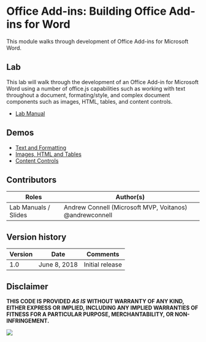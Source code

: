 # Office Add-ins: Building Office Add-ins for Word

This module walks through development of Office Add-ins for Microsoft Word.

## Lab

This lab will walk through the development of an Office Add-in for Microsoft Word using a number of office.js capabilities such as working with text throughout a document, formating/style, and complex document components such as images, HTML, tables, and content controls.

- [Lab Manual](./Lab.md)

## Demos

- [Text and Formatting](./Demos/01%20Text%20and%20Formatting)
- [Images, HTML and Tables](./Demos/02%20Images%20HTML%20and%20Tables)
- [Content Controls](./Demos/03%20Content%20Controls)

## Contributors

|        Roles         |                        Author(s)                        |
| -------------------- | ------------------------------------------------------- |
| Lab Manuals / Slides | Andrew Connell (Microsoft MVP, Voitanos) @andrewconnell |

## Version history

| Version |     Date     |    Comments     |
| ------- | ------------ | --------------- |
| 1.0     | June 8, 2018 | Initial release |

## Disclaimer

**THIS CODE IS PROVIDED *AS IS* WITHOUT WARRANTY OF ANY KIND, EITHER EXPRESS OR IMPLIED, INCLUDING ANY IMPLIED WARRANTIES OF FITNESS FOR A PARTICULAR PURPOSE, MERCHANTABILITY, OR NON-INFRINGEMENT.**

<img src="https://telemetry.sharepointpnp.com/TrainingContent/OfficeAddin/01-building-add-ins-for-microsoft-word" />
